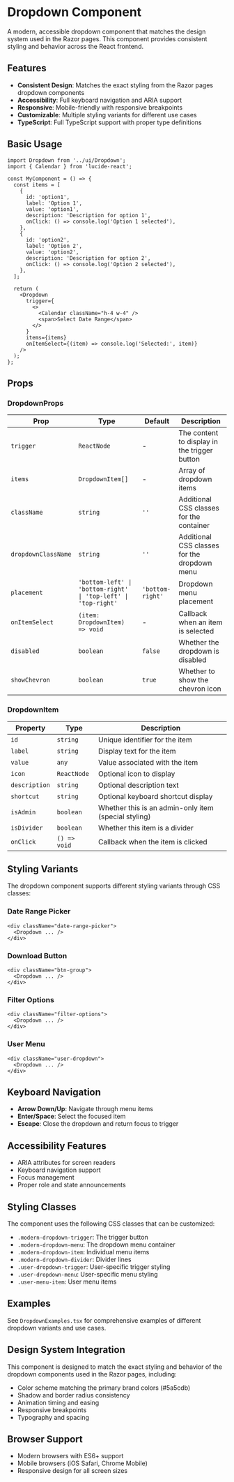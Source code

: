 # Dropdown Component

A modern, accessible dropdown component that matches the design system used in the Razor pages. This component provides consistent styling and behavior across the React frontend.

## Features

- **Consistent Design**: Matches the exact styling from the Razor pages dropdown components
- **Accessibility**: Full keyboard navigation and ARIA support
- **Responsive**: Mobile-friendly with responsive breakpoints
- **Customizable**: Multiple styling variants for different use cases
- **TypeScript**: Full TypeScript support with proper type definitions

## Basic Usage

```tsx
import Dropdown from '../ui/Dropdown';
import { Calendar } from 'lucide-react';

const MyComponent = () => {
  const items = [
    {
      id: 'option1',
      label: 'Option 1',
      value: 'option1',
      description: 'Description for option 1',
      onClick: () => console.log('Option 1 selected'),
    },
    {
      id: 'option2',
      label: 'Option 2',
      value: 'option2',
      description: 'Description for option 2',
      onClick: () => console.log('Option 2 selected'),
    },
  ];

  return (
    <Dropdown
      trigger={
        <>
          <Calendar className="h-4 w-4" />
          <span>Select Date Range</span>
        </>
      }
      items={items}
      onItemSelect={(item) => console.log('Selected:', item)}
    />
  );
};
```

## Props

### DropdownProps

| Prop | Type | Default | Description |
|------|------|---------|-------------|
| `trigger` | `ReactNode` | - | The content to display in the trigger button |
| `items` | `DropdownItem[]` | - | Array of dropdown items |
| `className` | `string` | `''` | Additional CSS classes for the container |
| `dropdownClassName` | `string` | `''` | Additional CSS classes for the dropdown menu |
| `placement` | `'bottom-left' \| 'bottom-right' \| 'top-left' \| 'top-right'` | `'bottom-right'` | Dropdown menu placement |
| `onItemSelect` | `(item: DropdownItem) => void` | - | Callback when an item is selected |
| `disabled` | `boolean` | `false` | Whether the dropdown is disabled |
| `showChevron` | `boolean` | `true` | Whether to show the chevron icon |

### DropdownItem

| Property | Type | Description |
|----------|------|-------------|
| `id` | `string` | Unique identifier for the item |
| `label` | `string` | Display text for the item |
| `value` | `any` | Value associated with the item |
| `icon` | `ReactNode` | Optional icon to display |
| `description` | `string` | Optional description text |
| `shortcut` | `string` | Optional keyboard shortcut display |
| `isAdmin` | `boolean` | Whether this is an admin-only item (special styling) |
| `isDivider` | `boolean` | Whether this item is a divider |
| `onClick` | `() => void` | Callback when the item is clicked |

## Styling Variants

The dropdown component supports different styling variants through CSS classes:

### Date Range Picker
```tsx
<div className="date-range-picker">
  <Dropdown ... />
</div>
```

### Download Button
```tsx
<div className="btn-group">
  <Dropdown ... />
</div>
```

### Filter Options
```tsx
<div className="filter-options">
  <Dropdown ... />
</div>
```

### User Menu
```tsx
<div className="user-dropdown">
  <Dropdown ... />
</div>
```

## Keyboard Navigation

- **Arrow Down/Up**: Navigate through menu items
- **Enter/Space**: Select the focused item
- **Escape**: Close the dropdown and return focus to trigger

## Accessibility Features

- ARIA attributes for screen readers
- Keyboard navigation support
- Focus management
- Proper role and state announcements

## Styling Classes

The component uses the following CSS classes that can be customized:

- `.modern-dropdown-trigger`: The trigger button
- `.modern-dropdown-menu`: The dropdown menu container
- `.modern-dropdown-item`: Individual menu items
- `.modern-dropdown-divider`: Divider lines
- `.user-dropdown-trigger`: User-specific trigger styling
- `.user-dropdown-menu`: User-specific menu styling
- `.user-menu-item`: User menu items

## Examples

See `DropdownExamples.tsx` for comprehensive examples of different dropdown variants and use cases.

## Design System Integration

This component is designed to match the exact styling and behavior of the dropdown components used in the Razor pages, including:

- Color scheme matching the primary brand colors (#5a5cdb)
- Shadow and border radius consistency
- Animation timing and easing
- Responsive breakpoints
- Typography and spacing

## Browser Support

- Modern browsers with ES6+ support
- Mobile browsers (iOS Safari, Chrome Mobile)
- Responsive design for all screen sizes